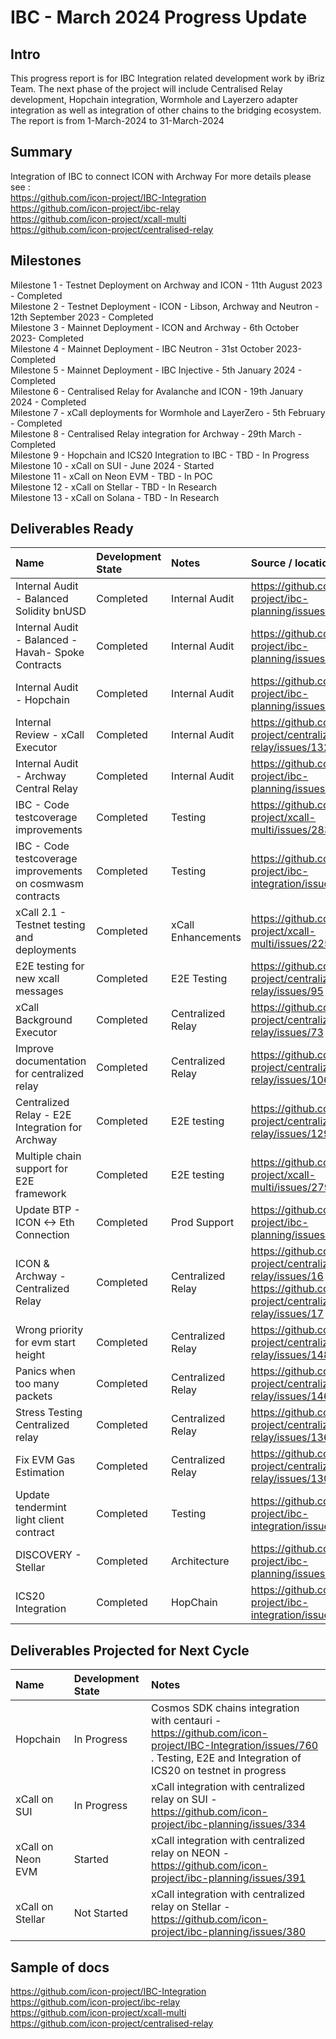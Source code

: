 # IBC - March 2024 Progress Update

## Intro
This progress report is for IBC Integration related development work by iBriz Team. 
The next phase of the project will include Centralised Relay development, Hopchain integration, Wormhole and Layerzero adapter integration as well as integration of other chains to the bridging ecosystem. The report is from  1-March-2024 to 31-March-2024

## Summary
Integration of IBC to connect ICON with Archway
For more details please see : <br>
https://github.com/icon-project/IBC-Integration <br>
https://github.com/icon-project/ibc-relay <br>
https://github.com/icon-project/xcall-multi <br>
https://github.com/icon-project/centralised-relay

## Milestones
Milestone 1 - Testnet Deployment on Archway and ICON - 11th August 2023 - Completed <br>
Milestone 2 - Testnet Deployment - ICON - Libson, Archway and Neutron - 12th September 2023 - Completed <br>
Milestone 3 - Mainnet Deployment - ICON and Archway - 6th October 2023- Completed <br>
Milestone 4 - Mainnet Deployment - IBC Neutron - 31st October 2023- Completed <br>
Milestone 5 - Mainnet Deployment - IBC Injective - 5th January 2024 - Completed <br>
Milestone 6 - Centralised Relay for Avalanche and ICON - 19th January 2024 - Completed <br>
Milestone 7 - xCall deployments for Wormhole and LayerZero - 5th February - Completed <br>
Milestone 8 - Centralised Relay integration for Archway - 29th March - Completed <br>
Milestone 9 - Hopchain and ICS20 Integration to IBC - TBD - In Progress <br>
Milestone 10 - xCall on SUI - June 2024 - Started <br>
Milestone 11 - xCall on Neon EVM - TBD - In POC <br>
Milestone 12 - xCall on Stellar - TBD - In Research <br>
Milestone 13 - xCall on Solana - TBD - In Research


## Deliverables Ready

| Name | Development State | Notes | Source / location |
|:----- |:------------------ | :----| :----------------| 
| Internal Audit - Balanced Solidity bnUSD | Completed | Internal Audit | https://github.com/icon-project/ibc-planning/issues/381 |
| Internal Audit - Balanced - Havah- Spoke Contracts | Completed | Internal Audit | https://github.com/icon-project/ibc-planning/issues/382 |
| Internal Audit - Hopchain | Completed | Internal Audit | https://github.com/icon-project/ibc-planning/issues/341 |
| Internal Review - xCall Executor | Completed | Internal Audit | https://github.com/icon-project/centralized-relay/issues/132 |
| Internal Audit - Archway Central Relay | Completed | Internal Audit | https://github.com/icon-project/ibc-planning/issues/340 |
| IBC - Code testcoverage improvements | Completed | Testing | https://github.com/icon-project/xcall-multi/issues/283 |
| IBC - Code testcoverage improvements on cosmwasm contracts | Completed | Testing | https://github.com/icon-project/ibc-integration/issues/669 |
| xCall 2.1 - Testnet testing and deployments | Completed | xCall Enhancements | https://github.com/icon-project/xcall-multi/issues/225 |
| E2E testing for new xcall messages | Completed | E2E Testing | https://github.com/icon-project/centralized-relay/issues/95 |
| xCall Background Executor | Completed | Centralized Relay | https://github.com/icon-project/centralized-relay/issues/73 |
| Improve documentation for centralized relay | Completed | Centralized Relay | https://github.com/icon-project/centralized-relay/issues/106 |
| Centralized Relay - E2E Integration for Archway | Completed | E2E testing | https://github.com/icon-project/centralized-relay/issues/129 |
| Multiple chain support for E2E framework | Completed | E2E testing | https://github.com/icon-project/xcall-multi/issues/279 |
| Update BTP - ICON <-> Eth Connection | Completed | Prod Support | https://github.com/icon-project/ibc-planning/issues/376 |
| ICON & Archway - Centralized Relay | Completed | Centralized Relay | https://github.com/icon-project/centralized-relay/issues/16 , https://github.com/icon-project/centralized-relay/issues/17  |
| Wrong priority for evm start height | Completed | Centralized Relay | https://github.com/icon-project/centralized-relay/issues/148 |
| Panics when too many packets | Completed | Centralized Relay | https://github.com/icon-project/centralized-relay/issues/146 |
| Stress Testing Centralized relay | Completed | Centralized Relay | https://github.com/icon-project/centralized-relay/issues/136 |
| Fix EVM Gas Estimation | Completed | Centralized Relay | https://github.com/icon-project/centralized-relay/issues/130 |
| Update tendermint light client contract | Completed | Testing | https://github.com/icon-project/ibc-integration/issues/780 |
| DISCOVERY - Stellar | Completed | Architecture | https://github.com/icon-project/ibc-planning/issues/379 |
| ICS20 Integration | Completed | HopChain | https://github.com/icon-project/ibc-integration/issues/830 |


## Deliverables Projected for Next Cycle


| Name | Development State | Notes |
|:-----|:------------------|:------|
| Hopchain | In Progress | Cosmos SDK chains integration with centauri - https://github.com/icon-project/IBC-Integration/issues/760 . Testing, E2E and Integration of ICS20 on testnet in progress |
| xCall on SUI | In Progress | xCall integration with centralized relay on SUI - https://github.com/icon-project/ibc-planning/issues/334 |
| xCall on Neon EVM | Started | xCall integration with centralized relay on NEON - https://github.com/icon-project/ibc-planning/issues/391 |
| xCall on Stellar | Not Started | xCall integration with centralized relay on Stellar - https://github.com/icon-project/ibc-planning/issues/380 |



## Sample of docs
https://github.com/icon-project/IBC-Integration <br>
https://github.com/icon-project/ibc-relay <br>
https://github.com/icon-project/xcall-multi <br>
https://github.com/icon-project/centralised-relay
